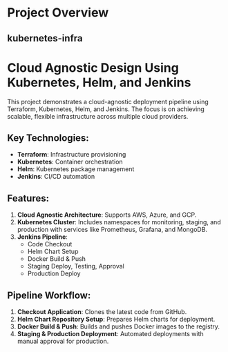 # Project Overview

## kubernetes-infra

# Cloud Agnostic Design Using Kubernetes, Helm, and Jenkins

This project demonstrates a cloud-agnostic deployment pipeline using Terraform, Kubernetes, Helm, and Jenkins. The focus is on achieving scalable, flexible infrastructure across multiple cloud providers.

## Key Technologies:
- **Terraform**: Infrastructure provisioning
- **Kubernetes**: Container orchestration
- **Helm**: Kubernetes package management
- **Jenkins**: CI/CD automation

## Features:
1. **Cloud Agnostic Architecture**: Supports AWS, Azure, and GCP.
2. **Kubernetes Cluster**: Includes namespaces for monitoring, staging, and production with services like Prometheus, Grafana, and MongoDB.
3. **Jenkins Pipeline**:
   - Code Checkout
   - Helm Chart Setup
   - Docker Build & Push
   - Staging Deploy, Testing, Approval
   - Production Deploy

## Pipeline Workflow:
1. **Checkout Application**: Clones the latest code from GitHub.
2. **Helm Chart Repository Setup**: Prepares Helm charts for deployment.
3. **Docker Build & Push**: Builds and pushes Docker images to the registry.
4. **Staging & Production Deployment**: Automated deployments with manual approval for production.

